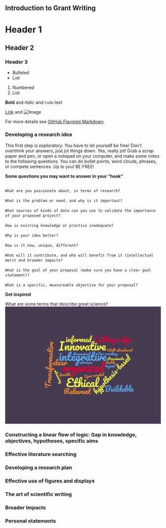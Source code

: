 ## Introduction to Grant Writing

# Header 1
## Header 2
### Header 3

- Bulleted
- List

1. Numbered
2. List

**Bold** and _Italic_ and `Code` text

[Link](url) and ![Image](src)


For more details see [GitHub Flavored Markdown](https://guides.github.com/features/mastering-markdown/).

### Developing a research idea

This first step is *exploratory.* You have to let yourself be free! Don't overthink your answers, just jot things down. Yes, really jot! Grab a scrap paper and pen, or open a notepad on your computer, and make some notes to the following questions. You can do bullet points, word clouds, phrases, or compete sentences. Up to you! BE FREE!

**Some questions you may want to answer in your “hook”**


```

What are you passionate about, in terms of research?

What is the problem or need, and why is it important?

What sources of kinds of data can you use to validate the importance of your proposed project?

How is existing knowledge or practice inadequate?

Why is your idea better?

How is it new, unique, different?

What will it contribute, and who will benefit from it (intellectual merit and broader impacts?

What is the goal of your proposal (make sure you have a clear goal statement)?

What is a specific, measureable objective for your proposal?
```

**Get inspired** 

What are some terms that describe great science? 
![Image](documents/hook/wordcloud.png)



### Constructing a linear flow of logic: Gap in knowledge, objectives, hypotheses, specific aims


### Effective literature searching


### Developing a research plan

### Effective use of figures and displays

### The art of scientific writing 

### Broader Impacts

### Personal statements 



